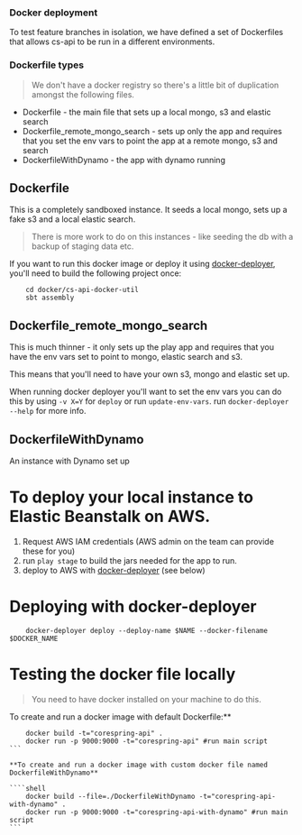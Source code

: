 ### Docker deployment

To test feature branches in isolation, we have defined a set of Dockerfiles that allows cs-api to be run in a different environments.

### Dockerfile types

> We don't have a docker registry so there's a little bit of duplication amongst the following files.

* Dockerfile - the main file that sets up a local mongo, s3 and elastic search
* Dockerfile_remote_mongo_search - sets up only the app and requires that you set the env vars to point the app at a remote mongo, s3 and search
* DockerfileWithDynamo - the app with dynamo running


## Dockerfile

This is a completely sandboxed instance. It seeds a local mongo, sets up a fake s3 and a local elastic search.

> There is more work to do on this instances - like seeding the db with a backup of staging data etc.


If you want to run this docker image or deploy it using [docker-deployer](github.com/corespring/docker-deployer), you'll need to build the following project once: 

```shell
    cd docker/cs-api-docker-util
    sbt assembly
```


## Dockerfile_remote_mongo_search 

This is much thinner - it only sets up the play app and requires that you have the env vars set to point to mongo, elastic search and s3.

This means that you'll need to have your own s3, mongo and elastic set up.

When running docker deployer you'll want to set the env vars you can do this by using `-v X=Y` for `deploy` or run `update-env-vars`. run `docker-deployer --help` for more info.


## DockerfileWithDynamo 

An instance with Dynamo set up


# To deploy your local instance to Elastic Beanstalk on AWS.

1. Request AWS IAM credentials (AWS admin on the team can provide these for you)
2. run `play stage` to build the jars needed for the app to run.
3. deploy to AWS with [docker-deployer](github.com/corespring/docker-deployer) (see below)

# Deploying with docker-deployer

```shell
    docker-deployer deploy --deploy-name $NAME --docker-filename $DOCKER_NAME
```

# Testing the docker file locally 

> You need to have docker installed on your machine to do this.

To create and run a docker image with default Dockerfile:** 

````shell
    docker build -t="corespring-api" .
    docker run -p 9000:9000 -t="corespring-api" #run main script
```

**To create and run a docker image with custom docker file named DockerfileWithDynamo**

````shell
    docker build --file=./DockerfileWithDynamo -t="corespring-api-with-dynamo" .
    docker run -p 9000:9000 -t="corespring-api-with-dynamo" #run main script
```


